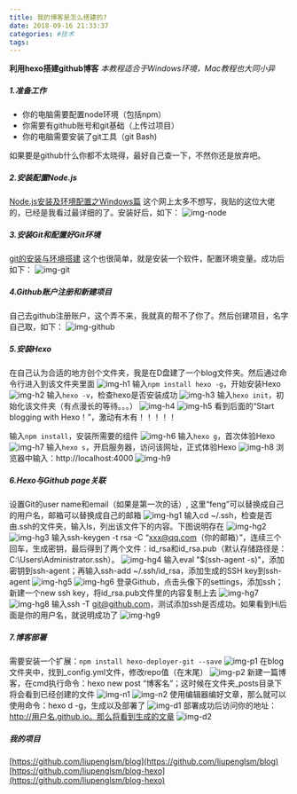 ```yaml
---
title: 我的博客是怎么搭建的?
date: 2018-09-16 21:33:37
categories: #技术
tags:
---
```

**利用hexo搭建github博客**
*本教程适合于Windows环境，Mac教程也大同小异*
##### 1.准备工作
* 你的电脑需要配置node环境（包括npm）
* 你需要有github账号和git基础（上传过项目）
* 你的电脑需要安装了git工具（git Bash)   

如果要是github什么你都不太晓得，最好自己查一下，不然你还是放弃吧。
<!-- more -->
##### 2.安装配置Node.js
[Node.js安装及环境配置之Windows篇](https://www.jianshu.com/p/03a76b2e7e00)
这个网上太多不想写，我贴的这位大佬的，已经是我看过最详细的了。安装好后，如下：
![img-node](http://pf3rzqn04.bkt.clouddn.com/blog/1108615-20171021222335756-1508643846.png)
##### 3.安装Git和配置好Git环境
[git的安装与环境搭建](https://www.jianshu.com/p/f5b4ba099f66)
这个也很简单，就是安装一个软件，配置环境变量。成功后如下：
![img-git](http://pf3rzqn04.bkt.clouddn.com/blog/1108615-20171021223101193-1524328031.png)
##### 4.Github账户注册和新建项目
自己去github注册账户，这个弄不来，我就真的帮不了你了。然后创建项目，名字自己取，如下：
![img-github](http://pf3rzqn04.bkt.clouddn.com/blog/%E4%BC%81%E4%B8%9A%E5%BE%AE%E4%BF%A1%E6%88%AA%E5%9B%BE_15371072206826.png)
##### 5.安装Hexo
在自己认为合适的地方创个文件夹，我是在D盘建了一个blog文件夹。然后通过命令行进入到该文件夹里面
![img-h1](http://pf3rzqn04.bkt.clouddn.com/blog/1108615-20171021224442443-1196707159.png)
输入`npm install hexo -g`，开始安装Hexo
![img-h2](http://pf3rzqn04.bkt.clouddn.com/blog/1108615-20171021224910568-2096615217.png)
输入`hexo -v`，检查hexo是否安装成功
![img-h3](http://pf3rzqn04.bkt.clouddn.com/blog/1108615-20171021225015224-1426206003.png)
输入`hexo init`，初始化该文件夹（有点漫长的等待。。。）
![img-h4](http://pf3rzqn04.bkt.clouddn.com/blog/1108615-20171021230203912-509196411.png)
![img-h5](http://pf3rzqn04.bkt.clouddn.com/blog/1108615-20171021230241646-1660449756.png)
看到后面的“Start blogging with Hexo！”，激动有木有！！！！！

输入`npm install`，安装所需要的组件
![img-h6](http://pf3rzqn04.bkt.clouddn.com/blog/1108615-20171021231521646-1099473727.png)
输入`hexo g`，首次体验Hexo
![img-h7](http://pf3rzqn04.bkt.clouddn.com/blog/1108615-20171021231705474-1404994153.png)
 输入`hexo s`，开启服务器，访问该网址，正式体验Hexo
 ![img-h8](http://pf3rzqn04.bkt.clouddn.com/blog/1108615-20171021231833912-663774637.png)
 浏览器中输入：http://localhost:4000
 ![img-h9](http://pf3rzqn04.bkt.clouddn.com/blog/1108615-20171021232413224-1288183746.png)
 ##### 6.Hexo与Github page关联
 设置Git的user name和email（如果是第一次的话）, 这里“feng”可以替换成自己的用户名，邮箱可以替换成自己的邮箱
 ![img-hg1](http://pf3rzqn04.bkt.clouddn.com/blog/1108615-20171021233157224-1386748377.png)
 输入cd ~/.ssh，检查是否由.ssh的文件夹，输入ls，列出该文件下的内容。下图说明存在
 ![img-hg2](http://pf3rzqn04.bkt.clouddn.com/blog/1108615-20171021233543052-76995831.png)
 ![img-hg3](http://pf3rzqn04.bkt.clouddn.com/blog/1108615-20171021233630568-279882178.png)
 输入ssh-keygen -t rsa -C “xxx@qq.com（你的邮箱）”，连续三个回车，生成密钥，最后得到了两个文件：id_rsa和id_rsa.pub（默认存储路径是：C:\Users\Administrator\.ssh）。
 ![img-hg4](http://pf3rzqn04.bkt.clouddn.com/blog/1108615-20171021234107209-1205335399.png)
  输入eval "$(ssh-agent -s)"，添加密钥到ssh-agent；再输入ssh-add ~/.ssh/id_rsa，添加生成的SSH key到ssh-agent
 ![img-hg5](http://pf3rzqn04.bkt.clouddn.com/blog/1108615-20171021234314146-695835137.png)
 ![img-hg6](http://pf3rzqn04.bkt.clouddn.com/blog/1108615-20171021234528552-610835964.png)
 登录Github，点击头像下的settings，添加ssh；新建一个new ssh key，将id_rsa.pub文件里的内容复制上去
 ![img-hg7](http://pf3rzqn04.bkt.clouddn.com/blog/1108615-20171021234636834-426105098.png)
 ![img-hg8](http://pf3rzqn04.bkt.clouddn.com/blog/1108615-20171021234906724-1938556332.png)
 输入ssh -T git@github.com，测试添加ssh是否成功。如果看到Hi后面是你的用户名，就说明成功了
 ![img-hg9](http://pf3rzqn04.bkt.clouddn.com/blog/1108615-20171021235116271-1521882533.png)
 ##### 7.博客部署
 需要安装一个扩展：`npm install hexo-deployer-git --save`
 ![img-p1](http://pf3rzqn04.bkt.clouddn.com/blog/1108615-20171022001237943-657272339.png)
在blog文件夹中，找到_config.yml文件，修改repo值（在末尾）
![img-p2](http://pf3rzqn04.bkt.clouddn.com/blog/1108615-20171021235812974-84318377.png)
新建一篇博客，在cmd执行命令：hexo new post “博客名”；这时候在文件夹_posts目录下将会看到已经创建的文件
![img-n1](http://pf3rzqn04.bkt.clouddn.com/blog/1108615-20171022000227834-1991784353.png)
![img-n2](http://pf3rzqn04.bkt.clouddn.com/blog/1108615-20171022000508865-46787156.png)
使用编辑器编好文章，那么就可以使用命令：hexo d -g，生成以及部署了
![img-d1](http://pf3rzqn04.bkt.clouddn.com/blog/1108615-20171022001410662-1611125904.png)
部署成功后访问你的地址：http://用户名.github.io。那么将看到生成的文章
![img-d2](http://pf3rzqn04.bkt.clouddn.com/blog/1108615-20171022001738037-1195721153.png)
    
##### 我的项目
[https://github.com/liupenglsm/blog](https://github.com/liupenglsm/blog)
[https://github.com/liupenglsm/blog-hexo](https://github.com/liupenglsm/blog-hexo)
